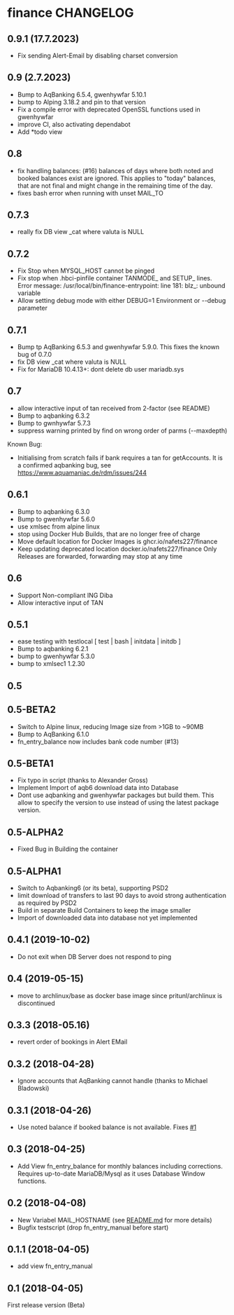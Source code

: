 # finance CHANGELOG

## 0.9.1 (17.7.2023)
* Fix sending Alert-Email by disabling charset conversion

## 0.9 (2.7.2023)
* Bump to AqBanking 6.5.4, gwenhywfar 5.10.1
* bump to Alping 3.18.2 and pin to that version
* Fix a compile error with deprecated OpenSSL functions used in gwenhywfar
* improve CI, also activating dependabot
* Add *todo view

## 0.8
* fix handling balances: (#16)
  balances of days where both noted and booked balances exist are ignored. This applies to
  "today" balances, that are not final and might change in the remaining time of the day.
* fixes bash error when running with unset MAIL_TO

## 0.7.3
* really fix DB view _cat where valuta is NULL

## 0.7.2
* Fix Stop when MYSQL_HOST cannot be pinged
* Fix stop when .hbci-pinfile container TANMODE_ and SETUP_ lines. Error message:
  /usr/local/bin/finance-entrypoint: line 181: blz_: unbound variable
* Allow setting debug mode with either DEBUG=1 Environment or --debug parameter

## 0.7.1
* Bump tp AqBanking 6.5.3 and gwenhywfar 5.9.0. This fixes the known bug of 0.7.0
* fix DB view _cat where valuta is NULL
* Fix for MariaDB 10.4.13+: dont delete db user mariadb.sys

## 0.7
* allow interactive input of tan received from 2-factor (see README)
* Bump to aqbanking 6.3.2
* Bump to gwnhywfar 5.7.3
* suppress warning printed by find on wrong order of parms (--maxdepth)

Known Bug:
* Initialising from scratch fails if bank requires a tan for getAccounts.
  It is a confirmed aqbanking bug, see https://www.aquamaniac.de/rdm/issues/244

## 0.6.1
* Bump to aqbanking 6.3.0
* Bump to gwenhywfar 5.6.0
* use xmlsec from alpine linux
* stop using Docker Hub Builds, that are no longer free of charge
* Move default location for Docker Images is ghcr.io/nafets227/finance
* Keep updating deprecated location docker.io/nafets227/finance
  Only Releases are forwarded, forwarding may stop at any time

## 0.6
* Support Non-compliant ING Diba
* Allow interactive input of TAN

## 0.5.1
* ease testing with testlocal [ test | bash | initdata | initdb ]
* Bump to aqbanking 6.2.1
* bump to gwenhywfar 5.3.0
* bump to xmlsec1 1.2.30

## 0.5
## 0.5-BETA2
* Switch to Alpine linux, reducing Image size from >1GB to ~90MB
* Bump to AqBanking 6.1.0
* fn_entry_balance now includes bank code number (#13)

## 0.5-BETA1
* Fix typo in script (thanks to Alexander Gross)
* Implement Import of aqb6 download data into Database
* Dont use aqbanking and gwenhywfar packages but build them.
  This allow to specify the version to use instead of using the latest
  package version.

## 0.5-ALPHA2
* Fixed Bug in Building the container

## 0.5-ALPHA1
* Switch to Aqbanking6 (or its beta), supporting PSD2
* limit download of transfers to last 90 days to avoid strong authentication
  as required by PSD2
* Build in separate Build Containers to keep the image smaller
* Import of downloaded data into database not yet implemented

## 0.4.1 (2019-10-02)
* Do not exit when DB Server does not respond to ping

## 0.4 (2019-05-15)
* move to archlinux/base as docker base image since pritunl/archlinux is discontinued

## 0.3.3 (2018-05.16)
* revert order of bookings in Alert EMail

## 0.3.2 (2018-04-28)
* Ignore accounts that AqBanking cannot handle (thanks to Michael Bladowski)

## 0.3.1 (2018-04-26)
* Use noted balance if booked balance is not available.
  Fixes [#1](https://github.com/nafets227/finance/issues/1)

## 0.3 (2018-04-25)
* Add View fn\_entry\_balance for monthly balances including corrections. Requires up-to-date MariaDB/Mysql as it uses
  Database Window functions.

## 0.2 (2018-04-08)
* New Variabel MAIL_HOSTNAME (see [README.md](README.md) for more details)
* Bugfix testscript (drop fn\_entry\_manual before start)

## 0.1.1 (2018-04-05)
* add view fn\_entry\_manual

## 0.1 (2018-04-05)
First release version (Beta)

